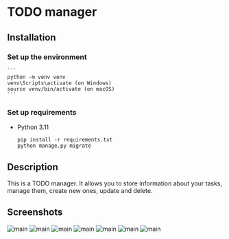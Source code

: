 # TODO manager

## Installation


### Set up the environment
    ```
    python -m venv venv
    venv\Scripts\activate (on Windows)
    source venv/bin/activate (on macOS)
    ```

### Set up requirements
- Python 3.11

    ```
    pip install -r requirements.txt
    python manage.py migrate
    ```

## Description

This is a TODO manager. It allows you to 
store information about your tasks, 
manage them, create new ones, update 
and delete.

## Screenshots

![main](readme_img/1.png)
![main](readme_img/2.png)
![main](readme_img/3.png)
![main](readme_img/4.png)
![main](readme_img/5.png)
![main](readme_img/6.png)
![main](readme_img/7.png)
